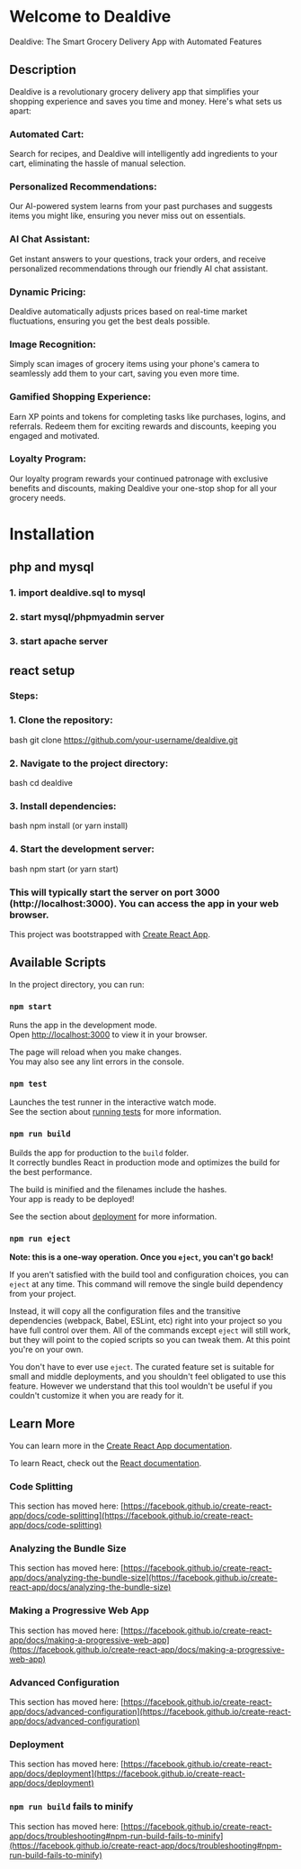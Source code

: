 # Welcome to Dealdive
Dealdive: The Smart Grocery Delivery App with Automated Features


## Description

Dealdive is a revolutionary grocery delivery app that simplifies your shopping experience and saves you time and money. Here's what sets us apart:

### Automated Cart: 
Search for recipes, and Dealdive will intelligently add ingredients to your cart, eliminating the hassle of manual selection.
### Personalized Recommendations: 
Our AI-powered system learns from your past purchases and suggests items you might like, ensuring you never miss out on essentials.
### AI Chat Assistant: 
Get instant answers to your questions, track your orders, and receive personalized recommendations through our friendly AI chat assistant.
### Dynamic Pricing: 
Dealdive automatically adjusts prices based on real-time market fluctuations, ensuring you get the best deals possible.
### Image Recognition: 
Simply scan images of grocery items using your phone's camera to seamlessly add them to your cart, saving you even more time.
### Gamified Shopping Experience: 
Earn XP points and tokens for completing tasks like purchases, logins, and referrals. Redeem them for exciting rewards and discounts, keeping you engaged and motivated.
### Loyalty Program: 
Our loyalty program rewards your continued patronage with exclusive benefits and discounts, making Dealdive your one-stop shop for all your grocery needs.




# Installation


## php and mysql 

### 1. import dealdive.sql to mysql
### 2. start mysql/phpmyadmin server
### 3. start apache server





## react setup 

### Steps:

### 1. Clone the repository:

   bash
   git clone https://github.com/your-username/dealdive.git
   

### 2. Navigate to the project directory:

   bash
   cd dealdive
   

### 3. Install dependencies:

   bash
   npm install (or yarn install)
   

### 4. Start the development server:

   bash
   npm start (or yarn start)
   

### This will typically start the server on port 3000 (http://localhost:3000). You can access the app in your web browser.













This project was bootstrapped with [Create React App](https://github.com/facebook/create-react-app).

## Available Scripts

In the project directory, you can run:

### `npm start`

Runs the app in the development mode.\
Open [http://localhost:3000](http://localhost:3000) to view it in your browser.

The page will reload when you make changes.\
You may also see any lint errors in the console.

### `npm test`

Launches the test runner in the interactive watch mode.\
See the section about [running tests](https://facebook.github.io/create-react-app/docs/running-tests) for more information.

### `npm run build`

Builds the app for production to the `build` folder.\
It correctly bundles React in production mode and optimizes the build for the best performance.

The build is minified and the filenames include the hashes.\
Your app is ready to be deployed!

See the section about [deployment](https://facebook.github.io/create-react-app/docs/deployment) for more information.

### `npm run eject`

**Note: this is a one-way operation. Once you `eject`, you can't go back!**

If you aren't satisfied with the build tool and configuration choices, you can `eject` at any time. This command will remove the single build dependency from your project.

Instead, it will copy all the configuration files and the transitive dependencies (webpack, Babel, ESLint, etc) right into your project so you have full control over them. All of the commands except `eject` will still work, but they will point to the copied scripts so you can tweak them. At this point you're on your own.

You don't have to ever use `eject`. The curated feature set is suitable for small and middle deployments, and you shouldn't feel obligated to use this feature. However we understand that this tool wouldn't be useful if you couldn't customize it when you are ready for it.

## Learn More

You can learn more in the [Create React App documentation](https://facebook.github.io/create-react-app/docs/getting-started).

To learn React, check out the [React documentation](https://reactjs.org/).

### Code Splitting

This section has moved here: [https://facebook.github.io/create-react-app/docs/code-splitting](https://facebook.github.io/create-react-app/docs/code-splitting)

### Analyzing the Bundle Size

This section has moved here: [https://facebook.github.io/create-react-app/docs/analyzing-the-bundle-size](https://facebook.github.io/create-react-app/docs/analyzing-the-bundle-size)

### Making a Progressive Web App

This section has moved here: [https://facebook.github.io/create-react-app/docs/making-a-progressive-web-app](https://facebook.github.io/create-react-app/docs/making-a-progressive-web-app)

### Advanced Configuration

This section has moved here: [https://facebook.github.io/create-react-app/docs/advanced-configuration](https://facebook.github.io/create-react-app/docs/advanced-configuration)

### Deployment

This section has moved here: [https://facebook.github.io/create-react-app/docs/deployment](https://facebook.github.io/create-react-app/docs/deployment)

### `npm run build` fails to minify

This section has moved here: [https://facebook.github.io/create-react-app/docs/troubleshooting#npm-run-build-fails-to-minify](https://facebook.github.io/create-react-app/docs/troubleshooting#npm-run-build-fails-to-minify)
